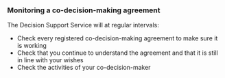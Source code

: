 ###  Monitoring a co-decision-making agreement

The Decision Support Service will at regular intervals:

  * Check every registered co-decision-making agreement to make sure it is working 
  * Check that you continue to understand the agreement and that it is still in line with your wishes 
  * Check the activities of your co-decision-maker 

